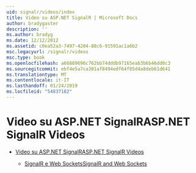 ```yaml
---
uid: signalr/videos/index
title: Video su ASP.NET SignalR | Microsoft Docs
author: bradygaster
description: ''
ms.author: bradyg
ms.date: 12/12/2012
ms.assetid: c0ea52a3-7497-4204-88c6-91591ac1a6b2
msc.legacyurl: /signalr/videos
msc.type: book
ms.openlocfilehash: a66889696c762bb74dddb97165eab3b6b46dd0c3
ms.sourcegitcommit: ebf4e5a7ca301af8494edf64f85d4a8deb61d641
ms.translationtype: MT
ms.contentlocale: it-IT
ms.lasthandoff: 01/24/2019
ms.locfileid: "54837182"
---
```

<a name="aspnet-signalr-videos"></a><span data-ttu-id="7376e-102">Video su ASP.NET SignalR</span><span class="sxs-lookup"><span data-stu-id="7376e-102">ASP.NET SignalR Videos</span></span>
====================
- [<span data-ttu-id="7376e-103">Video su ASP.NET SignalR</span><span class="sxs-lookup"><span data-stu-id="7376e-103">ASP.NET SignalR Videos</span></span>](getting-started/index.md)

    - [<span data-ttu-id="7376e-104">SignalR e Web Sockets</span><span class="sxs-lookup"><span data-stu-id="7376e-104">SignalR and Web Sockets</span></span>](getting-started/signalr-and-web-sockets.md)
